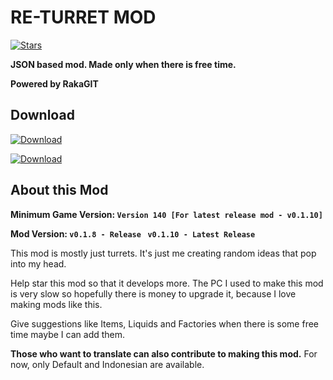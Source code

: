 # RE-TURRET MOD

[![Stars](https://img.shields.io/github/stars/RakaGIT/ReTurret?label=Star%20the%20mod%20here%21&style=social)]()


****JSON based mod. Made only when there is free time.****

**Powered by RakaGIT**

## Download

[![Download](https://img.shields.io/github/v/release/RakaGIT/ReTurret?color=00aeff&include_prereleases&label=DOWNLOAD%20TESTED%20RELEASE&logo=github&logoColor=00bbff&style=for-the-badge)](https://github.com/RakaGIT/ReTurret/releases)

[![Download](https://img.shields.io/github/v/release/RakaGIT/ReTurret?color=fcd303&include_prereleases&label=DOWNLOAD%20LATEST%20RELEASE&logo=github&logoColor=fcc603&style=for-the-badge)](https://github.com/RakaGIT/ReTurret/archive/refs/heads/main.zip)

## About this Mod

****Minimum Game Version:
`Version 140 [For latest release mod - v0.1.10]`****

****Mod Version:
`v0.1.8 - Release `
`v0.1.10 - Latest Release`****

This mod is mostly just turrets. It's just me creating random ideas that pop into my head.

Help star this mod so that it develops more.
The PC I used to make this mod is very slow so hopefully there is money to upgrade it, because I love making mods like this.

Give suggestions like Items, Liquids and Factories when there is some free time maybe I can add them.

****Those who want to translate can also contribute to making this mod.****
For now, only Default and Indonesian are available.

